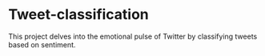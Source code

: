 # Tweet-classification
This project delves into the emotional pulse of Twitter by classifying tweets based on sentiment.
